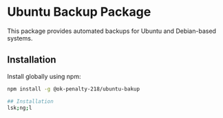 # Ubuntu Backup Package

This package provides automated backups for Ubuntu and Debian-based systems.

## Installation

Install globally using npm:

```bash
npm install -g @ok-penalty-218/ubuntu-bakup

## Installation
lsk;ng;l
